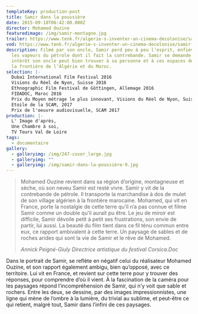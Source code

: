 ```yaml
---
templateKey: production-post
title: Samir dans la poussière
date: 2015-09-18T06:42:00.000Z
director: Mohamed Ouzine
featuredimage: /img/samir-montagne.jpg
trailer: https://www.tenk.fr/algerie-s-inventer-un-cinema-decolonise/samir-dans-la-poussiere.html
vod: https://www.tenk.fr/algerie-s-inventer-un-cinema-decolonise/samir-dans-la-poussiere.html
description: Filmé par son oncle, Samir perd peu à peu l’esprit, enfiévré par
  les vapeurs du pétrole dont il fait la contrebande. Samir se demande quel
  intérêt son oncle peut bien trouver à sa personne et à ces espaces désolés à
  la frontière de l’Algérie et du Maroc.
selection: |-
  Dubaï International Film Festival 2016
  Visions du Réel de Nyon, Suisse 2016
  Ethnographic Film Festival de Göttingen, Allemage 2016
  FIDADOC, Maroc 2016
  Prix du Moyen métrage le plus innovant, Visions du Réel de Nyon, Suisse 2016
  Etoile de la SCAM, 2017
  Prix de l'oeuvre audiovisuelle, SCAM 2017
production: |-
  L' Image d'après, 
  Une Chambre à soi, 
  TV Tours Val de Loire
tags:
  - documentaire
gallery:
  - galleryimg: /img/247-cover_large.jpg
  - galleryimg: ""
  - galleryimg: /img/samir-dans-la-poussière-9.jpg
---
```

> Mohamed Ouzine revient dans sa région d’origine, montagneuse et sèche, où son neveu Samir est resté vivre. Samir y vit de la contrebande de pétrole. Il transporte la marchandise à dos de mulet de son village algérien à la frontière marocaine. Mohamed, qui vit en France, porte la nostalgie de cette terre qu’il n’a pas connue et filme Samir comme un double qu’il aurait pu être. Le jeu de miroir est difficile, Samir dévoile petit à petit ses frustrations, son envie de partir, lui aussi. La beauté du film tient dans ce fil ténu commun entre eux, ce rapport ambivalent à cette terre. Un paysage de sables et de roches arides qui sont la vie de Samir et le rêve de Mohamed.
>
> *Annick Peigné-Giuly Directrice artistique du festival Corsica.Doc*

Dans le portrait de Samir, se reflète en négatif celui du réalisateur Mohamed Ouzine, et son rapport également ambigu, bien qu’opposé, avec ce territoire. Lui vit en France, et revient sur cette terre pour y trouver des réponses, pour comprendre d’où il vient. À la fascination de la caméra pour les paysages répond l’incompréhension de Samir, qui n’y voit que sable et rochers. Entre les deux, se dessine, par des images impressionnistes, une ligne qui mène de l’ombre à la lumière, du trivial au sublime, et peut-être ce qui retient, malgré tout, Samir dans l’infini de ces paysages.